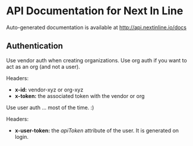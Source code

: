 # API Documentation for Next In Line
Auto-generated documentation is available at http://api.nextinline.io/docs

## Authentication
Use vendor auth when creating organizations.  Use org auth if you want to act as an org (and not a user).

Headers:
- **x-id:** vendor-xyz or org-xyz
- **x-token:** the associated token with the vendor or org

Use user auth ... most of the time.  :)

Headers:
- **x-user-token:** the *apiToken* attribute of the user.  It is generated on login.
